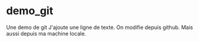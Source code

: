 # demo_git
Une demo de git
J'ajoute une ligne de texte.
On modifie depuis github.
Mais aussi depuis ma machine locale.